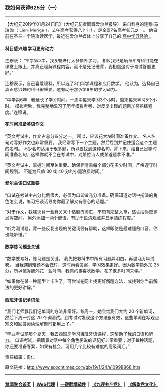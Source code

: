 ### 我如何获得625分（一）
------------------------

<p>
 【大纪元2019年01月24日讯】（大纪元记者同辉爱尔兰报导）
 <span style="font-weight: 400;">
  来自科克的连穆·马瑞伽（
 </span>
 <span style="font-weight: 400;">
  Liam Mariga
 </span>
 <span style="font-weight: 400;">
  ），去年高考获得八个
 </span>
 <span style="font-weight: 400;">
  H1
 </span>
 <span style="font-weight: 400;">
  ，是全国7名高考状元之一。
 </span>
 <span style="font-weight: 400;">
  他目前在圣三一学院攻读医学，最近在爱尔兰媒体上分享了自己的
  <a href="http://www.epochtimes.com/gb/tag/%E9%AB%98%E4%B8%AD%E5%AD%A6%E4%B9%A0%E7%BB%8F%E9%AA%8C.html">
   高中学习经验
  </a>
  。
 </span>
</p>
<h4>
 科目感兴趣 学习更有动力
</h4>
<p>
 <span style="font-weight: 400;">
  连穆说：
 </span>
 <span style="font-weight: 400;">
  “中学第5年，我没有进行太多额外学习。
 </span>
 <span style="font-weight: 400;">
  相反我只是确保所有科目能在课堂上跟上，并真正理解课程内容，而不是死记硬背，我相信这对于考试答题更好。”
 </span>
</p>
<p>
 <span style="font-weight: 400;">
  连穆表示，自己喜爱理科，所以选了3门科学课程和应用数学。
 </span>
 <span style="font-weight: 400;">
  他认为，选择自己真正感兴趣的科目很重要，这有助于加强第6年的学习动力。
 </span>
</p>
<p>
 <span style="font-weight: 400;">
  “中学第6年，我延长了学习时间。一周中每天学习3个小时，周末每天学习5个小时。
 </span>
 <span style="font-weight: 400;">
  模拟考后，我完整地温习了历年模拟考卷，对反复出现的题目加强熟练程度。”连穆说。
 </span>
</p>
<h4>
 花时间准备英语作文
</h4>
<p>
 <span style="font-weight: 400;">
  “英文考试中，作文占总分四分之一。
 </span>
 <span style="font-weight: 400;">
  所以，应该花大块时间准备作文。
 </span>
 <span style="font-weight: 400;">
  名人名句对写好作文也非常重要。
 </span>
 <span style="font-weight: 400;">
  我经常写下一个主题，然后找到并记住适合这个主题的名句。
 </span>
 <span style="font-weight: 400;">
  不少名句适用于很多题，所以要找到这种名句，背下来，给自己足够时间准备名句，这样你就不会在考试中，对某位诗人或某道题拿不准。”
 </span>
</p>
<p>
 <span style="font-weight: 400;">
  “英文考试中，掌握时间至关重要。确保弄清需每个部分花多少时间，严格遵守时间规划。
 </span>
 <span style="font-weight: 400;">
  不能为只值
 </span>
 <span style="font-weight: 400;">
  30
 </span>
 <span style="font-weight: 400;">
  或
 </span>
 <span style="font-weight: 400;">
  40
 </span>
 <span style="font-weight: 400;">
  分的小题浪费时间。”
 </span>
</p>
<h4>
 爱尔兰语口试重要
</h4>
<p>
 <span style="font-weight: 400;">
  “口试在考试中占分比例很大，必须为口试做充分准备。确保知道对话中扮演的角色怎么说，练习把谈话导向你最了解又有信心的话题。”
 </span>
</p>
<p>
 <span style="font-weight: 400;">
  “对于作文，我建议背一些有关某个话题的词汇，不用背完整文章，这会给你更多发挥空间。
 </span>
 <span style="font-weight: 400;">
  另外添加一两个谚语，有助于说清观点并显示熟练程度。”
 </span>
</p>
<p>
 <span style="font-weight: 400;">
  “听力测试题，背一些反复出现的关键词很有帮助，这样即使是最难懂的口音，你也能听懂。”
 </span>
</p>
<h4>
 <strong>
  数学练习题是关键
 </strong>
</h4>
<p>
 <span style="font-weight: 400;">
  “数学要考好，练习题是关键。
 </span>
 <span style="font-weight: 400;">
  我先把教科书中所有习题弄明白，再温习历年试卷。
 </span>
 <span style="font-weight: 400;">
  当我遇到难题不会做时，这时再看答案，学习效果更好。因为数学额外加
 </span>
 <span style="font-weight: 400;">
  25
 </span>
 <span style="font-weight: 400;">
  分，所以值得额外花一些时间，我真的很喜欢数学，花了很多时间来学。”
 </span>
</p>
<p>
 <span style="font-weight: 400;">
  “如果你在某一种题型上卡住了，可尝试在网上找更好解题方法，或找到你当前解法的更好讲解。”
 </span>
</p>
<h4>
 西班牙语记单词法
</h4>
<p>
 <span style="font-weight: 400;">
  “我们老师教我们记单词的方法非常好。每周一，她会给我们大约
 </span>
 <span style="font-weight: 400;">
  20
 </span>
 <span style="font-weight: 400;">
  个新单词，然后下周一对这
 </span>
 <span style="font-weight: 400;">
  20
 </span>
 <span style="font-weight: 400;">
  个词测试。到考试时发现这个方法很有效，这些单词在写观点短文和回答阅读理解题时都用上了。”
 </span>
</p>
<p>
 <span style="font-weight: 400;">
  “毕业考试前那个夏天，我去西班牙学习西班牙语课程，这帮助了我的口语和听力。
 </span>
 <span style="font-weight: 400;">
  口语考试，把情景对话中每个角色要说的话记好非常重要；对于每种话题，你还要准备答案，如果有机会，可用几个比较有难度的高级词汇。”
 </span>
</p>
<p>
 责任编辑：周仁
</p>

原文链接：http://www.epochtimes.com/gb/19/1/24/n10998868.htm


------------------------
#### [禁闻聚合首页](https://github.com/gfw-breaker/banned-news/blob/master/README.md) &nbsp;|&nbsp; [Web代理](https://github.com/gfw-breaker/open-proxy/blob/master/README.md) &nbsp;|&nbsp; [一键翻墙软件](https://github.com/gfw-breaker/nogfw/blob/master/README.md) &nbsp;|&nbsp; [《九评共产党》](https://github.com/gfw-breaker/9ping.md/blob/master/README.md#九评之一评共产党是什么) &nbsp;|&nbsp; [《解体党文化》](https://github.com/gfw-breaker/jtdwh.md/blob/master/README.md#绪论)